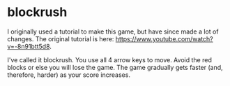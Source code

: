 # blockrush
I originally used a tutorial to make this game, but have since made a lot of changes. The original tutorial is here: https://www.youtube.com/watch?v=-8n91btt5d8.

I've called it blockrush. You use all 4 arrow keys to move. Avoid the red blocks or else you will lose the game. The game gradually gets faster (and, therefore, harder) as your score increases.

